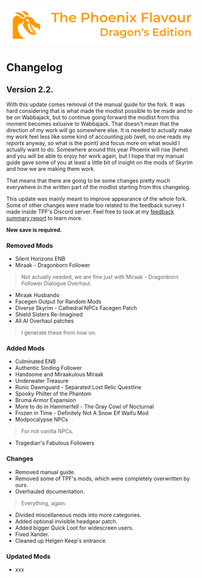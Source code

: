 ![image](images/Banner.webp)

# Changelog

## Version 2.2.

With this update comes removal of the manual guide for the fork. It was hard considering that is what made the modlist possible to be made and to be on Wabbajack, but to continue going forward the modlist from this moment becomes exlusive to Wabbajack. That doesn't mean that the direction of my work will go somewhere else. It is needed to actually make my work feel less like some kind of accounting job (well, no one reads my _reports_ anyway, so what is the point) and focus more on what would I actually want to do. Somewhere around this year Phoenix will rise (hehe) and you will be able to enjoy her work again, but I hope that my manual guide gave some of you at least a little bit of insight on the mods of Skyrim and how we are making them work.

That means that there are going to be some changes pretty much everywhere in the written part of the modlist starting from this changelog.

This update was mainly meant to improve appearance of the whole fork. Some of other changes were made too related to the feedback survey I made inside TPF's Discord server. Feel free to took at my [feedback summary report]() to learn more.

**New save is required.**

### Removed Mods

* Silent Horizons ENB
* Miraak - Dragonborn Follower
> Not actually needed, we are fine just with Miraak - Dragonborn Follower Dialogue Overhaul.
* Miraak Husbando
* Facegen Output for Random Mods
* Diverse Skyrim - Cathedral NPCs Facegen Patch
* Shield Sisters Re-Imagined
* All AI Overhaul patches
> I generate these from now on.

### Added Mods

* Culminated ENB
* Authentic Sinding Follower
* Handsome and Miraakulous Miraak
* Underwater Treasure
* Runic Dawnguard - Separated Lost Relic Questline
* Spooky Philter of the Phantom
* Bruma Armor Expansion
* More to do in Hammerfell - The Gray Cowl of Nocturnal
* Frozen in Time - Definitely Not A Snow Elf Waifu Mod
* Modpocalypse NPCs
> For not vanilla NPCs.
* Tragedian's Fabulous Followers

### Changes

* Removed manual guide.
* Removed some of TPF's mods, which were completely overwritten by ours.
* Overhauled documentation.
> Everything, again.
* Divided miscellaneous mods into more categories. 
* Added optional invisible headgear patch.
* Added bigger Quick Loot for widescreen users.
* Fixed Xander.
* Cleaned up Helgen Keep's entrance. 

### Updated Mods

* xxx
